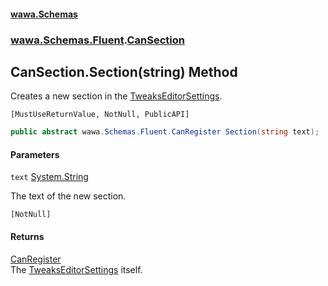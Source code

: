 #### [wawa.Schemas](index.md 'index')
### [wawa.Schemas.Fluent](wawa.Schemas.Fluent.md 'wawa.Schemas.Fluent').[CanSection](CanSection.md 'wawa.Schemas.Fluent.CanSection')

## CanSection.Section(string) Method

Creates a new section in the [TweaksEditorSettings](TweaksEditorSettings.md 'wawa.Schemas.TweaksEditorSettings').<p/>`[MustUseReturnValue, NotNull, PublicAPI]`

```csharp
public abstract wawa.Schemas.Fluent.CanRegister Section(string text);
```
#### Parameters

<a name='wawa.Schemas.Fluent.CanSection.Section(string).text'></a>

`text` [System.String](https://docs.microsoft.com/en-us/dotnet/api/System.String 'System.String')

The text of the new section.<p/>`[NotNull]`

#### Returns
[CanRegister](CanRegister.md 'wawa.Schemas.Fluent.CanRegister')  
The [TweaksEditorSettings](TweaksEditorSettings.md 'wawa.Schemas.TweaksEditorSettings') itself.